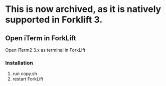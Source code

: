 # This is now archived, as it is natively supported in Forklift 3.

## Open iTerm in ForkLift

Open iTerm2 3.x as terminal in ForkLift

### Installation

1. run copy.sh
2. restart ForkLift

